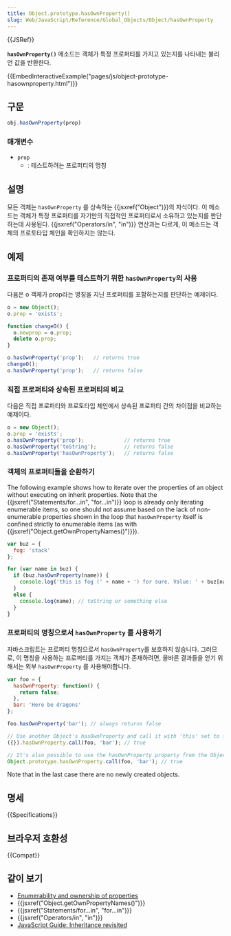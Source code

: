 ```yaml
---
title: Object.prototype.hasOwnProperty()
slug: Web/JavaScript/Reference/Global_Objects/Object/hasOwnProperty
---
```

{{JSRef}}

**`hasOwnProperty()`** 메소드는 객체가 특정 프로퍼티를 가지고 있는지를 나타내는 불리언 값을 반환한다.

{{EmbedInteractiveExample("pages/js/object-prototype-hasownproperty.html")}}

## 구문

```js
obj.hasOwnProperty(prop)
```

### 매개변수

- `prop`
  - : 테스트하려는 프로퍼티의 명칭

## 설명

모든 객체는 `hasOwnProperty` 를 상속하는 {{jsxref("Object")}}의 자식이다. 이 메소드는 객체가 특정 프로퍼티를 자기만의 직접적인 프로퍼티로서 소유하고 있는지를 판단하는데 사용된다. {{jsxref("Operators/in", "in")}} 연산과는 다르게, 이 메소드는 객체의 프로토타입 체인을 확인하지는 않는다.

## 예제

### 프로퍼티의 존재 여부를 테스트하기 위한 `hasOwnProperty`의 사용

다음은 o 객체가 prop라는 명칭을 지닌 프로퍼티를 포함하는지를 판단하는 예제이다.

```js
o = new Object();
o.prop = 'exists';

function changeO() {
  o.newprop = o.prop;
  delete o.prop;
}

o.hasOwnProperty('prop');   // returns true
changeO();
o.hasOwnProperty('prop');   // returns false
```

### 직접 프로퍼티와 상속된 프로퍼티의 비교

다음은 직접 프로퍼티와 프로토타입 체인에서 상속된 프로퍼티 간의 차이점을 비교하는 예제이다.

```js
o = new Object();
o.prop = 'exists';
o.hasOwnProperty('prop');             // returns true
o.hasOwnProperty('toString');         // returns false
o.hasOwnProperty('hasOwnProperty');   // returns false
```

### 객체의 프로퍼티들을 순환하기

The following example shows how to iterate over the properties of an object without executing on inherit properties. Note that the {{jsxref("Statements/for...in", "for...in")}} loop is already only iterating enumerable items, so one should not assume based on the lack of non-enumerable properties shown in the loop that `hasOwnProperty` itself is confined strictly to enumerable items (as with {{jsxref("Object.getOwnPropertyNames()")}}).

```js
var buz = {
  fog: 'stack'
};

for (var name in buz) {
  if (buz.hasOwnProperty(name)) {
    console.log('this is fog (' + name + ') for sure. Value: ' + buz[name]);
  }
  else {
    console.log(name); // toString or something else
  }
}
```

### 프로퍼티의 명칭으로서 `hasOwnProperty` 를 사용하기

자바스크립트는 프로퍼티 명칭으로서 `hasOwnProperty`를 보호하지 않습니다. 그러므로, 이 명칭을 사용하는 프로퍼티를 가지는 객체가 존재하려면, 올바른 결과들을 얻기 위해서는 외부 `hasOwnProperty` 를 사용해야합니다.

```js
var foo = {
  hasOwnProperty: function() {
    return false;
  },
  bar: 'Here be dragons'
};

foo.hasOwnProperty('bar'); // always returns false

// Use another Object's hasOwnProperty and call it with 'this' set to foo
({}).hasOwnProperty.call(foo, 'bar'); // true

// It's also possible to use the hasOwnProperty property from the Object prototype for this purpose
Object.prototype.hasOwnProperty.call(foo, 'bar'); // true
```

Note that in the last case there are no newly created objects.

## 명세

{{Specifications}}

## 브라우저 호환성

{{Compat}}

## 같이 보기

- [Enumerability and ownership of properties](/ko/docs/Enumerability_and_ownership_of_properties)
- {{jsxref("Object.getOwnPropertyNames()")}}
- {{jsxref("Statements/for...in", "for...in")}}
- {{jsxref("Operators/in", "in")}}
- [JavaScript Guide: Inheritance revisited](/ko/docs/Web/JavaScript/Guide/Inheritance_Revisited)
